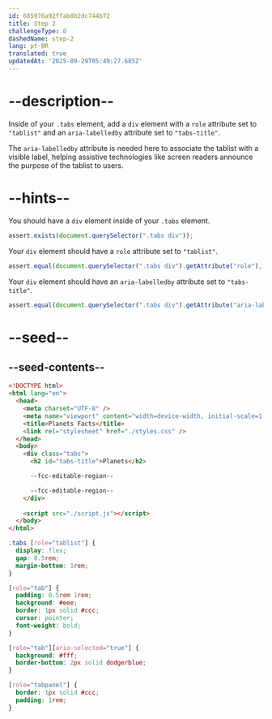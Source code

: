 ```yaml
---
id: 685976a92ffab8b2dc744b72
title: Step 2
challengeType: 0
dashedName: step-2
lang: pt-BR
translated: true
updatedAt: '2025-09-29T05:49:27.685Z'
---
```


# --description--

Inside of your `.tabs` element, add a `div` element with a `role` attribute set to `"tablist"` and an `aria-labelledby` attribute set to `"tabs-title"`.  

The `aria-labelledby` attribute is needed here to associate the tablist with a visible label, helping assistive technologies like screen readers announce the purpose of the tablist to users.

# --hints--

You should have a `div` element inside of your `.tabs` element.

```js
assert.exists(document.querySelector(".tabs div"));
```

Your `div` element should have a `role` attribute set to `"tablist"`.

```js
assert.equal(document.querySelector(".tabs div").getAttribute("role"), "tablist");
```

Your `div` element should have an `aria-labelledby` attribute set to `"tabs-title"`.

```js
assert.equal(document.querySelector(".tabs div").getAttribute("aria-labelledby"), "tabs-title");
```

# --seed--

## --seed-contents--

```html
<!DOCTYPE html>
<html lang="en">
  <head>
    <meta charset="UTF-8" />
    <meta name="viewport" content="width=device-width, initial-scale=1.0" />
    <title>Planets Facts</title>
    <link rel="stylesheet" href="./styles.css" />
  </head>
  <body>
    <div class="tabs">
      <h2 id="tabs-title">Planets</h2>

      --fcc-editable-region--

      --fcc-editable-region--
    </div>
    
    <script src="./script.js"></script>
  </body>
</html>
```

```css
.tabs [role="tablist"] {
  display: flex;
  gap: 0.5rem;
  margin-bottom: 1rem;
}

[role="tab"] {
  padding: 0.5rem 1rem;
  background: #eee;
  border: 1px solid #ccc;
  cursor: pointer;
  font-weight: bold;
}

[role="tab"][aria-selected="true"] {
  background: #fff;
  border-bottom: 2px solid dodgerblue;
}

[role="tabpanel"] {
  border: 1px solid #ccc;
  padding: 1rem;
}
```
